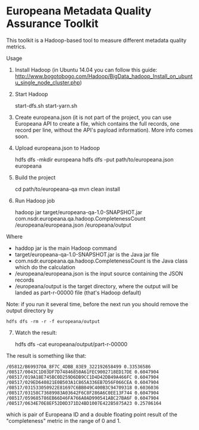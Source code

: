 # Europeana Metadata Quality Assurance Toolkit

This toolkit is a Hadoop-based tool to measure different metadata quality metrics.

Usage

1) Install Hadoop (in Ubuntu 14.04 you can follow this guide: http://www.bogotobogo.com/Hadoop/BigData_hadoop_Install_on_ubuntu_single_node_cluster.php)

2) Start Hadoop

    start-dfs.sh
    start-yarn.sh

3) Create europeana.json (it is not part of the project, you can use Europeana API to create a file, which contains the full records, one record per line, without the API's payload information). More info comes soon.

4) Upload europeana.json to Hadoop

    hdfs dfs -mkdir europeana
    hdfs dfs -put path/to/europeana.json europeana

5) Build the project

    cd path/to/europeana-qa
    mvn clean install

6) Run Hadoop job

    hadoop jar target/europeana-qa-1.0-SNAPSHOT.jar \
      com.nsdr.europeana.qa.hadoop.CompletenessCount \
      /europeana/europeana.json /europeana/output

Where

- haddop jar is the main Hadoop command  
- target/europeana-qa-1.0-SNAPSHOT.jar is the Java jar file
- com.nsdr.europeana.qa.hadoop.CompletenessCount is the Java class which do the calculation
- /europeana/europeana.json is the input source containing the JSON records
- /europeana/output is the target directory, where the output will be landed as part-r-00000 file (that's Hadoop default)

Note: if you run it several time, before the next run you should remove the output directory by

    hdfs dfs -rm -r -f europeana/output

7) Watch the result:

    hdfs dfs -cat europeana/output/part-r-00000

The result is something like that:

    /05812/B699370A_8F7C_4DBB_83E9_322192658499	0.33536586
    /08517/0043C1D03DF7D74846850A61FEC9002718ED17DE	0.6047904
    /08517/019A18E745BC0D259D6DB9CC1D4D42DB49A466FC	0.6047904
    /08517/029ED640821E0B503A1C865A336EB7D56F066CEA	0.6047904
    /08517/031533050922E81697C6BB049C400B3C94709318	0.6036036
    /08517/03158C73689983A03642F6C8F286A6C0EE13F744	0.6047904
    /08517/059685786EB66D46FA766A0AD990541ABC27BA6F	0.6047904
    /08517/0634E70E8EF52D0D371D24BD1007E422B5875A23	0.25786164

which is pair of Europeana ID and a double floating point result of the "completeness" metric in the range of 0 and 1.
